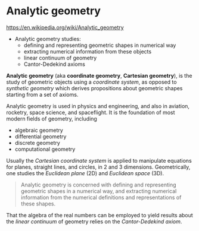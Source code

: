 # Analytic geometry

https://en.wikipedia.org/wiki/Analytic_geometry

- Analytic geometry studies:
  - defining and representing geometric shapes in numerical way
  - extracting numerical information from these objects
  - linear continuum of geometry
  - Cantor-Dedekind axioms

**Analytic geometry** (aka **coordinate geometry**, **Cartesian geometry**), is the study of geometric objects using a *coordinate system*, as opposed to *synthetic geometry* which derives propositions about geometric shapes starting from a set of axioms.

Analytic geometry is used in physics and engineering, and also in aviation, rocketry, space science, and spaceflight. It is the foundation of most modern fields of geometry, including
- algebraic geometry
- differential geometry
- discrete geometry
- computational geometry

Usually the *Cartesian coordinate system* is applied to manipulate equations for planes, straight lines, and circles, in 2 and 3 dimensions. Geometrically, one studies the *Euclidean plane* (2D) and *Euclidean space* (3D).

>Analytic geometry is concerned with defining and representing geometric shapes in a numerical way, and extracting numerical information from the numerical definitions and representations of these shapes.

That the algebra of the real numbers can be employed to yield results about the *linear continuum* of geometry relies on the *Cantor-Dedekind axiom*.
